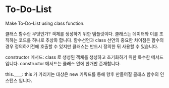 # To-Do-List
Make To-Do-List using class function.

클래스 함수란 무엇인가?
객체를 생성하기 위한 템플릿이다. 클래스는 데이터와 이를 조직하는 코드를 하나로 추상화 합니다. 함수선언과 class 선언의 중요한 차이점은 함수의 경우 정의하기전에 호출할 수 있지만 클래스는 반드시 정의한 뒤 사용할 수 있습니다.

constructor 메서드:
class 로 생성된 객체를 생성하고 초기화하기 위한 특수한 메서드 입니다. constructor 메서드는 클래스 안에 한개만 존재합니다. 

this.____:
this 가 가리키는 대상은 new 키워드를 통해 향후 만들어질 클래스 함수의 인스턴스 입니다. 
